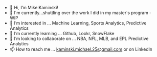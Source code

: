 - 👋 Hi, I’m Mike Kaminski!
- 🚀 I'm currently...shuttling over the work I did in my master's program - WIP
- 👀 I’m interested in ... Machine Learning, Sports Analytics, Predictive Analytics
- 🌱 I’m currently learning ... Github, Lookr, SnowFlake
- 💞️ I’m looking to collaborate on ... NBA, NFL, MLB, and EPL Predictive Analytics
- 📫 How to reach me ... kaminski.michael.25@gmail.com or on LinkedIn


<!---
mikekaminski25/mikekaminski25 is a ✨ special ✨ repository because its `README.md` (this file) appears on your GitHub profile.
You can click the Preview link to take a look at your changes.
--->
